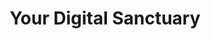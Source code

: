 ---
layout: promo
slug: your-digital-sanctuary
title: Your Digital Sanctuary
title_html: Your<br>Digital<br>Sanctuary
description_html: At Samkalpa Creative, we are currently on a mission to support conscious brands and build a diverse portfolio that echoes the values of wellness, sustainability, and creativity.<br><br>In exchange for a significant discount, you'll have the opportunity to collaborate with us and co-create a dynamic website, one that can grow with your brand and make you stand out in a competitive market.<br><br>We welcome brands that resonate with Samkalpa Creative's core values and showcase a collection of high-quality images for which they possess full rights or have secured written permission for use.<br><br>Only three brands will be offered this opportunity. Together, we can create a digital presence that embodies your vision and aspirations.<br><br><span class="button collab-button cursor-pointer" href="#">Apply here.</span>
featured-image: /images/portfolio-projects/your-digital-sanctuary/your-digital-sanctuary-featured-image.jpg
gallery: 
  - image: /images/portfolio-projects/your-digital-sanctuary/your-digital-sanctuary-mobile.jpg
    alt-text: Mobile View of Your Digital Sanctuary's Website
  - image: /images/portfolio-projects/your-digital-sanctuary/your-digital-sanctuary-laptop.jpg
    alt-text: Laptop View of Your Digital Sanctuary's Website
  - image: /images/samkalpa-portfolio-10.jpg
    alt-text: Stylish Desk Space 
seo: 
  title: Collaboration Opportunity
  description: Explore collaboration opportunities with Samkalpa Creative, dedicated to supporting conscious brands by co-creating dynamic, sustainable, and standout websites. Join our mission for wellness, sustainability, and creativity. Limited slots available.
  keywords: Conscious Brand Collaboration, Website Collaboration, Sustainable Website Design, Wellness Brand Collaboration, Creative Website Partnership, Discounted Website Development, Samkalpa Creative Collaborations, Portfolio Building Partnerships
  social_image: /images/portfolio-projects/your-digital-sanctuary/your-digital-sanctuary-mobile.jpg
  hide-from-google: true
---